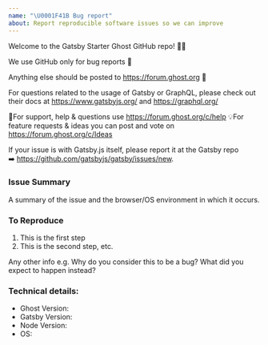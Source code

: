 ```yaml
---
name: "\U0001F41B Bug report"
about: Report reproducible software issues so we can improve
---
```


Welcome to the Gatsby Starter Ghost GitHub repo! 👋🎉

We use GitHub only for bug reports 🐛

Anything else should be posted to https://forum.ghost.org 👫

For questions related to the usage of Gatsby or GraphQL, please check out their docs at https://www.gatsbyjs.org/ and https://graphql.org/

🚨For support, help & questions use https://forum.ghost.org/c/help
💡For feature requests & ideas you can post and vote on https://forum.ghost.org/c/Ideas

If your issue is with Gatsby.js itself, please report it at the Gatsby repo ➡️ https://github.com/gatsbyjs/gatsby/issues/new.

### Issue Summary

A summary of the issue and the browser/OS environment in which it occurs.

### To Reproduce

1. This is the first step
2. This is the second step, etc.

Any other info e.g. Why do you consider this to be a bug? What did you expect to happen instead?

### Technical details:

- Ghost Version:
- Gatsby Version:
- Node Version:
- OS:
